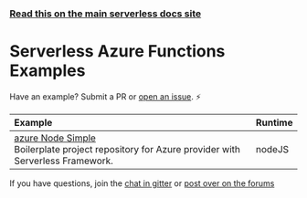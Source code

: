 <!--
title: Serverless - Azure Functions - Examples
menuText: Examples
layout: Doc
-->

<!-- DOCS-SITE-LINK:START automatically generated  -->

### [Read this on the main serverless docs site](https://www.serverless.com/framework/docs/providers/azure/examples/)

<!-- DOCS-SITE-LINK:END -->

# Serverless Azure Functions Examples

Have an example? Submit a PR or [open an issue](https://github.com/serverless/examples/issues). ⚡️

| Example                                                                                                                                                                  | Runtime |
| :----------------------------------------------------------------------------------------------------------------------------------------------------------------------- | :------ |
| [azure Node Simple](https://serverless.com/examples/azure-node-simple-http-endpoint/) <br/> Boilerplate project repository for Azure provider with Serverless Framework. | nodeJS  |

If you have questions, join the [chat in gitter](https://gitter.im/serverless/serverless) or [post over on the forums](https://forum.serverless.com/)

